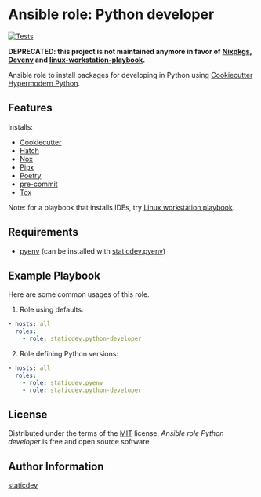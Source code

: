 # Ansible role: Python developer

[![Tests](https://github.com/staticdev/ansible-role-python-developer/workflows/Tests/badge.svg)][tests]

**DEPRECATED: this project is not maintained anymore in favor of [Nixpkgs](https://github.com/NixOS/nixpkgs), [Devenv](https://devenv.sh/) and [linux-workstation-playbook](https://github.com/staticdev/linux-workstation-playbook).**

[tests]: https://github.com/staticdev/ansible-role-python-developer/actions?workflow=Tests

Ansible role to install packages for developing in Python using [Cookiecutter Hypermodern Python].

## Features

Installs:

- [Cookiecutter]
- [Hatch]
- [Nox]
- [Pipx]
- [Poetry]
- [pre-commit]
- [Tox]

Note: for a playbook that installs IDEs, try [Linux workstation playbook].

## Requirements

- [pyenv] (can be installed with [staticdev.pyenv])

## Example Playbook

Here are some common usages of this role.

1. Role using defaults:

```yaml
- hosts: all
  roles:
    - role: staticdev.python-developer
```

2. Role defining Python versions:

```yaml
- hosts: all
  roles:
    - role: staticdev.pyenv
    - role: staticdev.python-developer
```

## License

Distributed under the terms of the [MIT] license,
_Ansible role Python developer_ is free and open source software.

## Author Information

[staticdev]

[cookiecutter]: https://github.com/audreyr/cookiecutter
[cookiecutter hypermodern python]: https://github.com/cjolowicz/cookiecutter-hypermodern-python
[hatch]: https://hatch.pypa.io
[linux workstation playbook]: https://github.com/staticdev/linux-workstation-playbook
[mit]: https://opensource.org/licenses/MIT
[nox]: https://nox.thea.codes/
[pipx]: https://pypa.github.io/pipx/
[poetry]: https://python-poetry.org/
[pre-commit]: https://pre-commit.com/
[pyenv]: https://github.com/pyenv/pyenv
[staticdev]: https://github.com/staticdev
[staticdev.pyenv]: https://galaxy.ansible.com/staticdev/pyenv
[tox]: https://tox.wiki/en/latest/
